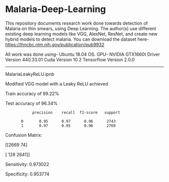 # Malaria-Deep-Learning

This repository documents research work done towards detection of Malaria on thin smears, using Deep Learning.
The author(s) use different existing deep learning models like VGG, AlexNet, ResNet, and create new hybrid models to detect malaria.
You can download the dataset here- https://lhncbc.nlm.nih.gov/publication/pub9932

All work was done using-
Ubuntu 18.04 OS.
GPU- NVIDIA GTX1660t
Driver Version 440.33.01
Cuda Version 10.2
Tensorflow Version 2.0.0

----------------------------------------------------------------------------------------------------------------------------
MalariaLeakyReLU.ipnb


Modified VGG model with a Leaky ReLU achieved

Train accuracy of 99.22%

Test accuracy of 96.34%

                precision    recall  f1-score   support

           0       0.95      0.97      0.96      2743
           1       0.97      0.95      0.96      2769
           


Confusion Matrix: 

  [[2669   74]
  
 [ 128 2641]]
 
Sensitivity: 0.973022 

Specificity: 0.953774 


